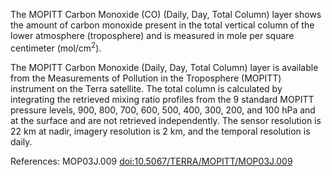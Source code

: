 The MOPITT Carbon Monoxide (CO) (Daily, Day, Total Column) layer shows the amount of carbon monoxide present in the total vertical column of the lower atmosphere (troposphere) and is measured in mole per square centimeter (mol/cm<sup>2</sup>).

The MOPITT Carbon Monoxide (Daily, Day, Total Column) layer is available from the Measurements of Pollution in the Troposphere (MOPITT) instrument on the Terra satellite. The total column is calculated by integrating the retrieved mixing ratio profiles from the 9 standard MOPITT pressure levels, 900, 800, 700, 600, 500, 400, 300, 200, and 100 hPa and at the surface and are not retrieved independently. The sensor resolution is 22 km at nadir, imagery resolution is 2 km, and the temporal resolution is daily.

References: MOP03J.009 [doi:10.5067/TERRA/MOPITT/MOP03J.009](https://doi.org/10.5067/TERRA/MOPITT/MOP03J.009)